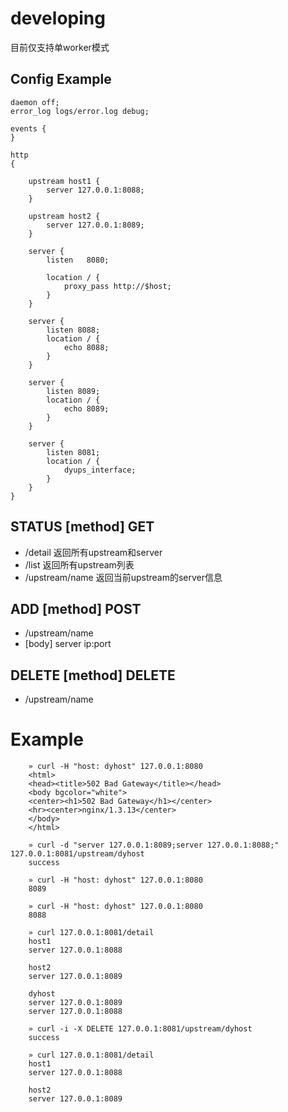 # developing

目前仅支持单worker模式

## Config Example

    daemon off;
    error_log logs/error.log debug;

    events {
    }

    http
    {

        upstream host1 {
            server 127.0.0.1:8088;
        }
        
        upstream host2 {
            server 127.0.0.1:8089;
        }

        server {
            listen   8080;

            location / {
                proxy_pass http://$host;
            }
        }

        server {
            listen 8088;
            location / {
                echo 8088;
            }
        }

        server {
            listen 8089;
            location / {
                echo 8089;    
            }
        }

        server {
            listen 8081;
            location / {
                dyups_interface;
            }
        }
    }

## STATUS [method] GET
- /detail  返回所有upstream和server
- /list  返回所有upstream列表
- /upstream/name  返回当前upstream的server信息

## ADD [method] POST
- /upstream/name
- [body] server ip:port

## DELETE [method] DELETE
- /upstream/name

# Example

        » curl -H "host: dyhost" 127.0.0.1:8080
        <html>
        <head><title>502 Bad Gateway</title></head>
        <body bgcolor="white">
        <center><h1>502 Bad Gateway</h1></center>
        <hr><center>nginx/1.3.13</center>
        </body>
        </html>

        » curl -d "server 127.0.0.1:8089;server 127.0.0.1:8088;" 127.0.0.1:8081/upstream/dyhost
        success

        » curl -H "host: dyhost" 127.0.0.1:8080
        8089

        » curl -H "host: dyhost" 127.0.0.1:8080
        8088

        » curl 127.0.0.1:8081/detail
        host1
        server 127.0.0.1:8088

        host2
        server 127.0.0.1:8089

        dyhost
        server 127.0.0.1:8089
        server 127.0.0.1:8088

        » curl -i -X DELETE 127.0.0.1:8081/upstream/dyhost
        success

        » curl 127.0.0.1:8081/detail
        host1
        server 127.0.0.1:8088

        host2
        server 127.0.0.1:8089
